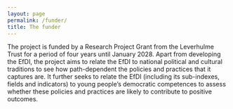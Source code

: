 ```yaml
---
layout: page
permalink: /funder/
title: The funder
---
```


The project is funded by a Research Project Grant from the Leverhulme Trust
for a period of four years until January 2028. Apart from developing the EfDI, the project
aims to relate the EfDI to national political and cultural traditions to see how path-dependent
the policies and practices that it captures are. It further seeks to relate the EfDI
(including its sub-indexes, fields and indicators) to young people’s democratic competences
to assess whether these policies and practices are likely to contribute to positive outcomes.
